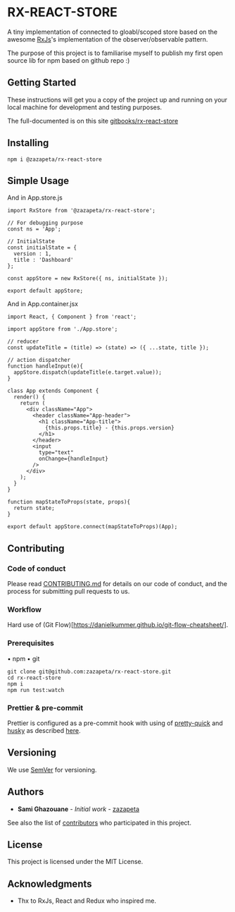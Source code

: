 # RX-REACT-STORE

A tiny implementation of connected to gloabl/scoped store based on the awesome [RxJs](http://reactivex.io/rxjs/)'s implementation of the observer/observable pattern.

The purpose of this project is to familiarise myself to publish my first open source lib for npm based on github repo :)

## Getting Started

These instructions will get you a copy of the project up and running on your local machine for development and testing purposes.

The full-documented is on this site [gitbooks/rx-react-store](https://zazapeta.gitbooks.io/rx-react-store/content/)

## Installing

```
npm i @zazapeta/rx-react-store
```

## Simple Usage

And in App.store.js

```
import RxStore from '@zazapeta/rx-react-store';

// For debugging purpose
const ns = 'App';

// InitialState
const initialState = {
  version : 1,
  title : 'Dashboard'
};

const appStore = new RxStore({ ns, initialState });

export default appStore;
```

And in App.container.jsx

```
import React, { Component } from 'react';

import appStore from './App.store';

// reducer
const updateTitle = (title) => (state) => ({ ...state, title });

// action dispatcher
function handleInput(e){
  appStore.dispatch(updateTitle(e.target.value));
}

class App extends Component {
  render() {
    return (
      <div className="App">
        <header className="App-header">
          <h1 className="App-title">
            {this.props.title} - {this.props.version}
          </h1>
        </header>
        <input
          type="text"
          onChange={handleInput}
        />
      </div>
    );
  }
}

function mapStateToProps(state, props){
  return state;
}

export default appStore.connect(mapStateToProps)(App);
```

## Contributing

### Code of conduct

Please read [CONTRIBUTING.md](https://gist.github.com/PurpleBooth/b24679402957c63ec426) for details on our code of conduct, and the process for submitting pull requests to us.

### Workflow

Hard use of (Git Flow)[https://danielkummer.github.io/git-flow-cheatsheet/].

### Prerequisites

• npm
• git

```
git clone git@github.com:zazapeta/rx-react-store.git
cd rx-react-store
npm i
npm run test:watch
```

### Prettier & pre-commit

Prettier is configured as a pre-commit hook with using of [pretty-quick](https://github.com/azz/pretty-quick) and [husky](https://github.com/typicode/husky) as described [here](https://prettier.io/docs/en/precommit.html#option-2-pretty-quick-https-githubcom-azz-pretty-quick).

## Versioning

We use [SemVer](http://semver.org/) for versioning.

## Authors

* **Sami Ghazouane** - _Initial work_ - [zazapeta](https://github.com/zazapeta)

See also the list of [contributors](https://github.com/zazapeta/rx-react-store/contributors) who participated in this project.

## License

This project is licensed under the MIT License.

## Acknowledgments

* Thx to RxJs, React and Redux who inspired me.
